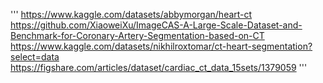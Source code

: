 '''
https://www.kaggle.com/datasets/abbymorgan/heart-ct 
https://github.com/XiaoweiXu/ImageCAS-A-Large-Scale-Dataset-and-Benchmark-for-Coronary-Artery-Segmentation-based-on-CT 
https://www.kaggle.com/datasets/nikhilroxtomar/ct-heart-segmentation?select=data 
https://figshare.com/articles/dataset/cardiac_ct_data_15sets/1379059 
'''



